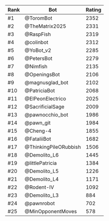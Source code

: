 Rank|Bot|Rating
---|---|---
#1|@ToromBot|2352
#2|@TheMatrix2025|2331
#3|@RaspFish|2319
#4|@colinbot|2312
#5|@YoBot_v2|2285
#6|@PetersBot|2279
#7|@Nimfish|2135
#8|@OpeningsBot|2106
#9|@magnusglad_bot|2102
#10|@PatriciaBot|2068
#11|@ElPeonElectrico|2025
#12|@SacrificialSage|2009
#13|@pawnocchio_bot|1986
#14|@pawn_git|1984
#15|@Cheng-4|1855
#16|@FataliiBot|1682
#17|@ThinkingPileORubbish|1506
#18|@Demolito_L6|1445
#19|@littlePatricia|1384
#20|@Demolito_L5|1226
#21|@Demolito_L4|1171
#22|@Rodent-IV|1092
#23|@Demolito_L3|884
#24|@pawnrobot|702
#25|@MinOpponentMoves|578
